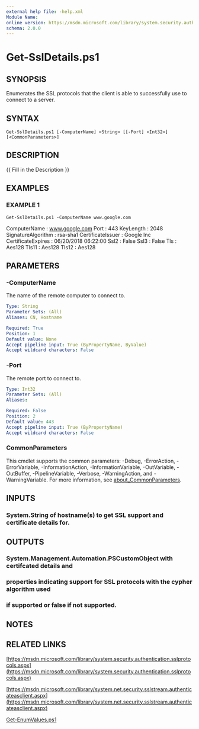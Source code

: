 ```yaml
---
external help file: -help.xml
Module Name:
online version: https://msdn.microsoft.com/library/system.security.authentication.sslprotocols.aspx
schema: 2.0.0
---
```


# Get-SslDetails.ps1

## SYNOPSIS
Enumerates the SSL protocols that the client is able to successfully use to connect to a server.

## SYNTAX

```
Get-SslDetails.ps1 [-ComputerName] <String> [[-Port] <Int32>] [<CommonParameters>]
```

## DESCRIPTION
{{ Fill in the Description }}

## EXAMPLES

### EXAMPLE 1
```
Get-SslDetails.ps1 -ComputerName www.google.com
```

ComputerName       : www.google.com
Port               : 443
KeyLength          : 2048
SignatureAlgorithm : rsa-sha1
CertificateIssuer  : Google Inc
CertificateExpires : 06/20/2018 06:22:00
Ssl2               : False
Ssl3               : False
Tls                : Aes128
Tls11              : Aes128
Tls12              : Aes128

## PARAMETERS

### -ComputerName
The name of the remote computer to connect to.

```yaml
Type: String
Parameter Sets: (All)
Aliases: CN, Hostname

Required: True
Position: 1
Default value: None
Accept pipeline input: True (ByPropertyName, ByValue)
Accept wildcard characters: False
```

### -Port
The remote port to connect to.

```yaml
Type: Int32
Parameter Sets: (All)
Aliases:

Required: False
Position: 2
Default value: 443
Accept pipeline input: True (ByPropertyName)
Accept wildcard characters: False
```

### CommonParameters
This cmdlet supports the common parameters: -Debug, -ErrorAction, -ErrorVariable, -InformationAction, -InformationVariable, -OutVariable, -OutBuffer, -PipelineVariable, -Verbose, -WarningAction, and -WarningVariable. For more information, see [about_CommonParameters](http://go.microsoft.com/fwlink/?LinkID=113216).

## INPUTS

### System.String of hostname(s) to get SSL support and certificate details for.
## OUTPUTS

### System.Management.Automation.PSCustomObject with certifcated details and
### properties indicating support for SSL protocols with the cypher algorithm used
### if supported or false if not supported.
## NOTES

## RELATED LINKS

[https://msdn.microsoft.com/library/system.security.authentication.sslprotocols.aspx](https://msdn.microsoft.com/library/system.security.authentication.sslprotocols.aspx)

[https://msdn.microsoft.com/library/system.net.security.sslstream.authenticateasclient.aspx](https://msdn.microsoft.com/library/system.net.security.sslstream.authenticateasclient.aspx)

[Get-EnumValues.ps1]()

